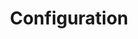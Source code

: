 ---
layout: single
title:  "Configuration"
category: ["spotlight"]
permalink: /how-to/configuration/

header:
    teaser: /assets/images/default-2.jpg
    overlay_image: /assets/images/default-2.jpg  # Putting the path to an image here will add a header image.
    image_description: "Describe your image here" # It is good practice to include an image desription as alt text.
    caption: "[Photo by Rey Seven on Unsplash](https://unsplash.com/@rey_7)"# Put a caption for your image here. It will display in the bottom right corner of the image.
    show_overlay_excerpt: false

sidebar:
    nav: "categories"

toc: true
toc_label: "On this page"
---